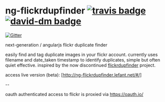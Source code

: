 
# ng-flickrdupfinder [![travis badge][travis-image]][travis-url] [![david-dm badge][depstat-image]][depstat-url]

[![Gitter](https://badges.gitter.im/Join%20Chat.svg)](https://gitter.im/lefant/ng-flickrdupfinder?utm_source=badge&utm_medium=badge&utm_campaign=pr-badge&utm_content=badge)

next-generation / angularjs flickr duplicate finder

easily find and tag duplicate images in your flickr account. currently
uses filename and date_taken timestamp to identify duplicates, simple
but often quiet effective. inspired by the now discontinued
[flickrdupfinder] project.

access live version (beta): [http://ng-flickrdupfinder.lefant.net/#/]

--

oauth authenticated access to flickr is proxied via https://oauth.io/


[travis-url]: https://travis-ci.org/lefant/ng-flickrdupfinder
[travis-image]: https://travis-ci.org/lefant/ng-flickrdupfinder.svg
[depstat-url]: https://david-dm.org/lefant/ng-flickrdupfinder#info=devDependencies
[depstat-image]: https://david-dm.org/lefant/ng-flickrdupfinder/dev-status.svg
[flickrdupfinder]: https://github.com/christophemaillot/flickrdupfinder
[http://ng-flickrdupfinder.lefant.net/#/]: http://ly.lefant.net/1qWf28C
